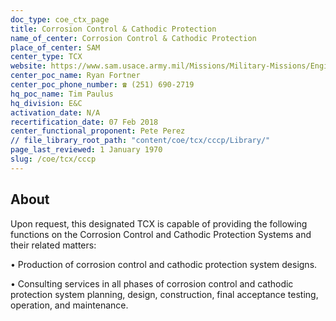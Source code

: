 ```yaml
---
doc_type: coe_ctx_page 
title: Corrosion Control & Cathodic Protection
name_of_center: Corrosion Control & Cathodic Protection
place_of_center: SAM
center_type: TCX
website: https://www.sam.usace.army.mil/Missions/Military-Missions/Engineering/Corrosion-Control-and-Cathodic-Protection-Systems/
center_poc_name: Ryan Fortner
center_poc_phone_number: ☎ (251) 690-2719
hq_poc_name: Tim Paulus
hq_division: E&C
activation_date: N/A
recertification_date: 07 Feb 2018
center_functional_proponent: Pete Perez
// file_library_root_path: "content/coe/tcx/cccp/Library/" 
page_last_reviewed: 1 January 1970 
slug: /coe/tcx/cccp
---
```


## About 

Upon request, this designated TCX is capable of providing the following functions on the Corrosion Control and Cathodic Protection Systems and their related matters:

•	Production of corrosion control and cathodic protection system designs.

•	Consulting services in all phases of corrosion control and cathodic protection system planning, design, construction, final acceptance testing, operation, and maintenance.

 

